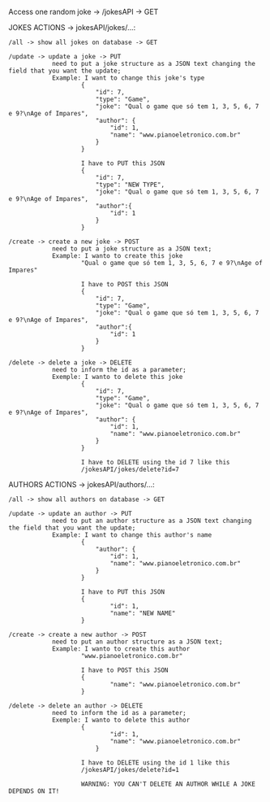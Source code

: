 Access one random joke -> /jokesAPI -> GET

JOKES ACTIONS -> jokesAPI/jokes/...:

	/all -> show all jokes on database -> GET

	/update -> update a joke -> PUT
				need to put a joke structure as a JSON text changing the field that you want the update;
				Example: I want to change this joke's type
						{
					        "id": 7,
					        "type": "Game",
					        "joke": "Qual o game que só tem 1, 3, 5, 6, 7 e 9?\nAge of Impares",
					        "author": {
					            "id": 1,
					            "name": "www.pianoeletronico.com.br"
					        }
					    }

					    I have to PUT this JSON
						{
							"id": 7,
							"type": "NEW TYPE",
							"joke": "Qual o game que só tem 1, 3, 5, 6, 7 e 9?\nAge of Impares",
							"author":{
								"id": 1
							}
						}

	/create -> create a new joke -> POST
				need to put a joke structure as a JSON text;
				Example: I wanto to create this joke
						"Qual o game que só tem 1, 3, 5, 6, 7 e 9?\nAge of Impares"

						I have to POST this JSON
						{
							"id": 7,
							"type": "Game",
							"joke": "Qual o game que só tem 1, 3, 5, 6, 7 e 9?\nAge of Impares",
							"author":{
								"id": 1
							}
						}

	/delete -> delete a joke -> DELETE
				need to inform the id as a parameter;
				Exemple: I wanto to delete this joke
						{
					        "id": 7,
					        "type": "Game",
					        "joke": "Qual o game que só tem 1, 3, 5, 6, 7 e 9?\nAge of Impares",
					        "author": {
					            "id": 1,
					            "name": "www.pianoeletronico.com.br"
					        }
					    }

					    I have to DELETE using the id 7 like this
					    /jokesAPI/jokes/delete?id=7

AUTHORS ACTIONS -> jokesAPI/authors/...:

	/all -> show all authors on database -> GET

	/update -> update an author -> PUT
				need to put an author structure as a JSON text changing the field that you want the update;
				Example: I want to change this author's name
						{
					        "author": {
					            "id": 1,
					            "name": "www.pianoeletronico.com.br"
					        }
					    }

					    I have to PUT this JSON
						{
					            "id": 1,
					            "name": "NEW NAME"
						}

	/create -> create a new author -> POST
				need to put an author structure as a JSON text;
				Example: I wanto to create this author
						"www.pianoeletronico.com.br"

						I have to POST this JSON
						{
					            "name": "www.pianoeletronico.com.br"
					  	}

	/delete -> delete an author -> DELETE
				need to inform the id as a parameter;
				Exemple: I wanto to delete this author
						{
					            "id": 1,
					            "name": "www.pianoeletronico.com.br"					        
					    	}

					    I have to DELETE using the id 1 like this
					    /jokesAPI/jokes/delete?id=1

					    WARNING: YOU CAN'T DELETE AN AUTHOR WHILE A JOKE DEPENDS ON IT!
